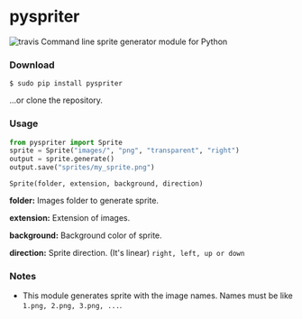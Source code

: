 # pyspriter
![travis](https://travis-ci.org/halilkaya/pyspriter.svg?branch=master)
Command line sprite generator module for Python

### Download
```$ sudo pip install pyspriter```

...or clone the repository.

### Usage
```python
from pyspriter import Sprite
sprite = Sprite("images/", "png", "transparent", "right")
output = sprite.generate()
output.save("sprites/my_sprite.png")
```

```
Sprite(folder, extension, background, direction)
```
**folder:** Images folder to generate sprite.

**extension:** Extension of images.

**background:** Background color of sprite.

**direction:** Sprite direction. (It's linear) ```right, left, up or down```

### Notes
  - This module generates sprite with the image names. Names must be like ```1.png, 2.png, 3.png, ...```.
